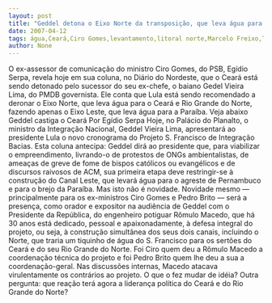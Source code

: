```yaml
---
layout: post
title: "Geddel detona o Eixo Norte da transposição, que leva água para o Ceará de Ciro Gomes"
date: 2007-04-12
tags: água,Ceará,Ciro Gomes,levantamento,litoral norte,Marcelo Freixo,Transposição
author: None
---
```

O ex-assessor de comunicação do ministro Ciro Gomes, do PSB, Egídio Serpa, revela hoje em sua coluna, no Diário do Nordeste, que o Ceará está sendo detonado pelo sucessor do seu ex-chefe, o baiano Gedel Vieira Lima, do PMDB governista. Ele conta que Lula está sendo recomendado a deronar o Eixo Norte, que leva água para o Ceará e Rio Grande do Norte, fazendo apenas o Eixo Leste, que leva água para a Paraíba. Veja abaixo
Geddel castiga o Ceará
Por Egídio Serpa
Hoje, no Palácio do Planalto, o ministro da Integração Nacional, Geddel Vieira Lima, apresentará ao presidente Lula o novo cronograma do Projeto S. Francisco de Integração Bacias. 
Esta coluna antecipa: Geddel dirá ao presidente que, para viabilizar o empreendimento, livrando-o de protestos de ONGs ambientalistas, de ameaças de greve de fome de bispos católicos ou evangélicos e de discursos raivosos de ACM, sua primeira etapa deve restringir-se à construção do Canal Leste, que levará água para o agreste de Pernambuco e para o brejo da Paraíba. 
Mas isto não é novidade. Novidade mesmo — principalmente para os ex-ministros Ciro Gomes e Pedro Brito — será a presença, como orador e expositor na audiência de Geddel com o Presidente da República, do engenheiro potiguar Rômulo Macedo, que há 30 anos está dedicado, pessoal e apaixonadamente, à defesa integral do projeto, ou seja, à construção simultânea dos seus dois canais, incluindo o Norte, que traria um tiquinho de água do S. Francisco para os sertões do Ceará e do seu Rio Grande do Norte. 
Foi Ciro quem deu a Rômulo Macedo a coordenação técnica do projeto e foi Pedro Brito quem lhe deu a sua a coordenação-geral. Nas discussões internas, Macedo atacava virulentamente os contrários ao projeto. O que o fez mudar de idéia?
Outra pergunta: que reação terá agora a liderança política do Ceará e do Rio Grande do Norte? 